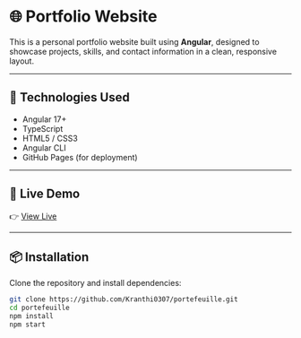 # 🌐 Portfolio Website

This is a personal portfolio website built using **Angular**, designed to showcase projects, skills, and contact information in a clean, responsive layout.

---

## 🧰 Technologies Used

- Angular 17+
- TypeScript
- HTML5 / CSS3
- Angular CLI
- GitHub Pages (for deployment)

---

## 🚀 Live Demo

👉 [View Live](https://kranthi0307.github.io/portefeuille/)

---

## 📦 Installation

Clone the repository and install dependencies:

```bash
git clone https://github.com/Kranthi0307/portefeuille.git
cd portefeuille
npm install
npm start
